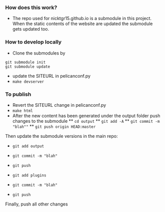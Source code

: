 ### How does this work?

* The repo used for nicktgr15.github.io is a submodule in this project. When the static contents of the website 
are updated the submodule gets updated too.

### How to develop locally

* Clone the submodules by 
```
git submodule init 
git submodule update
```
* update the SITEURL in pelicanconf.py
* `make devserver`

### To publish
* Revert the SITEURL change in pelicanconf.py
* `make html`
* After the new content has been generated under the output folder push changes to the submodule
** `cd output`
** `git add -A`
** `git commit -m "blah""`
** `git push origin HEAD:master`

Then update the submodule versions in the main repo:
* `git add output`
* `git commit -m "blah"`
* `git push`

* `git add plugins`
* `git commit -m "blah"`
* `git push`

Finally, push all other changes
